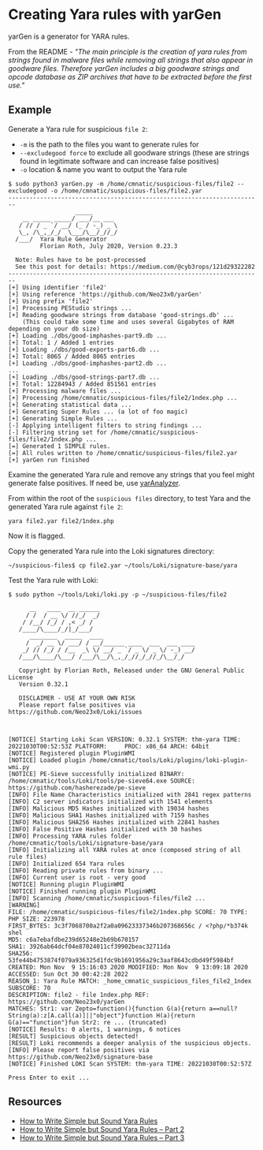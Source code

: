 # Creating Yara rules with yarGen

yarGen is a generator for YARA rules.

From the README - _"The main principle is the creation of yara rules from strings found in malware files while removing all strings that also appear in goodware files. Therefore yarGen includes a big goodware strings and opcode database as ZIP archives that have to be extracted before the first use."_

## Example

Generate a Yara rule for suspicious `file 2`:

* `-m` is the path to the files you want to generate rules for
* `--excludegood force` to exclude all goodware strings (these are strings found in legitimate software and can increase false positives)
* `-o` location & name you want to output the Yara rule

```text
$ sudo python3 yarGen.py -m /home/cmnatic/suspicious-files/file2 --excludegood -o /home/cmnatic/suspicious-files/file2.yar
------------------------------------------------------------------------
                   _____            
    __ _____ _____/ ___/__ ___      
   / // / _ `/ __/ (_ / -_) _ \     
   \_, /\_,_/_/  \___/\__/_//_/     
  /___/  Yara Rule Generator        
         Florian Roth, July 2020, Version 0.23.3
   
  Note: Rules have to be post-processed
  See this post for details: https://medium.com/@cyb3rops/121d29322282
------------------------------------------------------------------------
[+] Using identifier 'file2'
[+] Using reference 'https://github.com/Neo23x0/yarGen'
[+] Using prefix 'file2'
[+] Processing PEStudio strings ...
[+] Reading goodware strings from database 'good-strings.db' ...
    (This could take some time and uses several Gigabytes of RAM depending on your db size)
[+] Loading ./dbs/good-imphashes-part9.db ...
[+] Total: 1 / Added 1 entries
[+] Loading ./dbs/good-exports-part6.db ...
[+] Total: 8065 / Added 8065 entries
[+] Loading ./dbs/good-imphashes-part2.db ...
...
[+] Loading ./dbs/good-strings-part7.db ...
[+] Total: 12284943 / Added 851561 entries
[+] Processing malware files ...
[+] Processing /home/cmnatic/suspicious-files/file2/1ndex.php ...
[+] Generating statistical data ...
[+] Generating Super Rules ... (a lot of foo magic)
[+] Generating Simple Rules ...
[-] Applying intelligent filters to string findings ...
[-] Filtering string set for /home/cmnatic/suspicious-files/file2/1ndex.php ...
[=] Generated 1 SIMPLE rules.
[=] All rules written to /home/cmnatic/suspicious-files/file2.yar
[+] yarGen run finished
```

Examine the generated Yara rule and remove any strings that you feel might generate false positives. If need be, 
use [yarAnalyzer](https://github.com/Neo23x0/yarAnalyzer/).

From within the root of the `suspicious files` directory, to test Yara and the generated Yara rule against `file 2`:

    yara file2.yar file2/1ndex.php

Now it is flagged.

Copy the generated Yara rule into the Loki signatures directory:

    ~/suspicious-files$ cp file2.yar ~/tools/Loki/signature-base/yara

Test the Yara rule with Loki:

```text
$ sudo python ~/tools/Loki/loki.py -p ~/suspicious-files/file2
                                                                               
      __   ____  __ ______                            
     / /  / __ \/ //_/  _/                            
    / /__/ /_/ / ,< _/ /                              
   /____/\____/_/|_/___/                              
      ________  _____  ____                           
     /  _/ __ \/ ___/ / __/______ ____  ___  ___ ____ 
    _/ // /_/ / /__  _\ \/ __/ _ `/ _ \/ _ \/ -_) __/ 
   /___/\____/\___/ /___/\__/\_,_/_//_/_//_/\__/_/    

   Copyright by Florian Roth, Released under the GNU General Public License
   Version 0.32.1
  
   DISCLAIMER - USE AT YOUR OWN RISK
   Please report false positives via https://github.com/Neo23x0/Loki/issues
  
                                                                               

[NOTICE] Starting Loki Scan VERSION: 0.32.1 SYSTEM: thm-yara TIME: 20221030T00:52:53Z PLATFORM:     PROC: x86_64 ARCH: 64bit 
[NOTICE] Registered plugin PluginWMI
[NOTICE] Loaded plugin /home/cmnatic/tools/Loki/plugins/loki-plugin-wmi.py
[NOTICE] PE-Sieve successfully initialized BINARY: /home/cmnatic/tools/Loki/tools/pe-sieve64.exe SOURCE: https://github.com/hasherezade/pe-sieve
[INFO] File Name Characteristics initialized with 2841 regex patterns
[INFO] C2 server indicators initialized with 1541 elements
[INFO] Malicious MD5 Hashes initialized with 19034 hashes
[INFO] Malicious SHA1 Hashes initialized with 7159 hashes
[INFO] Malicious SHA256 Hashes initialized with 22841 hashes
[INFO] False Positive Hashes initialized with 30 hashes
[INFO] Processing YARA rules folder /home/cmnatic/tools/Loki/signature-base/yara
[INFO] Initializing all YARA rules at once (composed string of all rule files)
[INFO] Initialized 654 Yara rules
[INFO] Reading private rules from binary ...
[INFO] Current user is root - very good
[NOTICE] Running plugin PluginWMI
[NOTICE] Finished running plugin PluginWMI
[INFO] Scanning /home/cmnatic/suspicious-files/file2 ...  
[WARNING] 
FILE: /home/cmnatic/suspicious-files/file2/1ndex.php SCORE: 70 TYPE: PHP SIZE: 223978 
FIRST_BYTES: 3c3f7068700a2f2a0a09623337346b207368656c / <?php/*b374k shel 
MD5: c6a7ebafdbe239d65248e2b69b670157 
SHA1: 3926ab64dcf04e87024011cf39902beac32711da 
SHA256: 53fe44b4753874f079a936325d1fdc9b1691956a29c3aaf8643cdbd49f5984bf CREATED: Mon Nov  9 15:16:03 2020 MODIFIED: Mon Nov  9 13:09:18 2020 ACCESSED: Sun Oct 30 00:42:28 2022 
REASON_1: Yara Rule MATCH: _home_cmnatic_suspicious_files_file2_1ndex SUBSCORE: 70 
DESCRIPTION: file2 - file 1ndex.php REF: https://github.com/Neo23x0/yarGen 
MATCHES: Str1: var Zepto=function(){function G(a){return a==null?String(a):z[A.call(a)]||"object"}function H(a){return G(a)=="function"}fun Str2: re ... (truncated)
[NOTICE] Results: 0 alerts, 1 warnings, 6 notices
[RESULT] Suspicious objects detected!
[RESULT] Loki recommends a deeper analysis of the suspicious objects.
[INFO] Please report false positives via https://github.com/Neo23x0/signature-base
[NOTICE] Finished LOKI Scan SYSTEM: thm-yara TIME: 20221030T00:52:57Z
 
Press Enter to exit ...
```

## Resources

* [How to Write Simple but Sound Yara Rules](https://www.bsk-consulting.de/2015/02/16/write-simple-sound-yara-rules/)
* [How to Write Simple but Sound Yara Rules – Part 2](https://www.bsk-consulting.de/2015/10/17/how-to-write-simple-but-sound-yara-rules-part-2/)
* [How to Write Simple but Sound Yara Rules – Part 3](https://www.bsk-consulting.de/2016/04/15/how-to-write-simple-but-sound-yara-rules-part-3/)